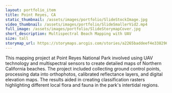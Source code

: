 ```yaml
---
layout: portfolio_item
title: Point Reyes, CA
static_thumbnail: /assets/images/portfolio/SlideStockImage.jpg
video_thumbnail: /assets/images/portfolio/SlideSmallerVid2.mp4
full_image: /assets/images/portfolio/SlideStorymapCover.jpg
short_description: Multispectral Beach Mapping with UAV
size: tall
storymap_url: https://storymaps.arcgis.com/stories/a2265baddeef4e33829617c9d7542329
---
```


This mapping project at Point Reyes National Park involved using UAV technology and multispectral sensors to create detailed maps of Northern California beaches. The project included collecting ground control points, processing data into orthophotos, calibrated reflectance layers, and digital elevation maps. The results aided in creating classification rasters highlighting different local flora and fauna in the park's intertidal regions.

<!-- You can add more detailed content about the project here -->